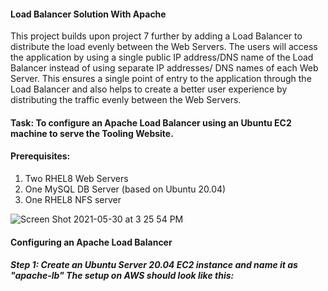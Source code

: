 
#### Load Balancer Solution With Apache

This project builds upon project 7 further by adding a Load Balancer to distribute the load evenly between the Web Servers. The users will access the application by using a single public IP address/DNS name of the Load Balancer instead of using separate IP addresses/ DNS names of each Web Server. This ensures a single point of entry to the application through the Load Balancer and also helps to create a better user experience by distributing the traffic evenly between the Web Servers. 


#### Task: To configure an Apache Load Balancer using an Ubuntu EC2 machine to serve the Tooling Website.

#### Prerequisites:
1. Two RHEL8 Web Servers
2. One MySQL DB Server (based on Ubuntu 20.04)
3. One RHEL8 NFS server


![Screen Shot 2021-05-30 at 3 25 54 PM](https://user-images.githubusercontent.com/44268796/120117479-5d834200-c15b-11eb-8e62-83823a06e7b0.png)


#### Configuring an Apache Load Balancer

##### Step 1: Create an Ubuntu Server 20.04 EC2 instance and name it as "apache-lb" The setup on AWS should look like this: 





